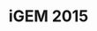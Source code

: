 ---
layout: page
title: iGEM 2015
description: Flipping the plasmid.
img: assets/img/iGEM/iGEM_2015.jpg
redirect: http://2015.igem.org/Team:SYSU_CHINA
importance: 998
category: iGEM
---